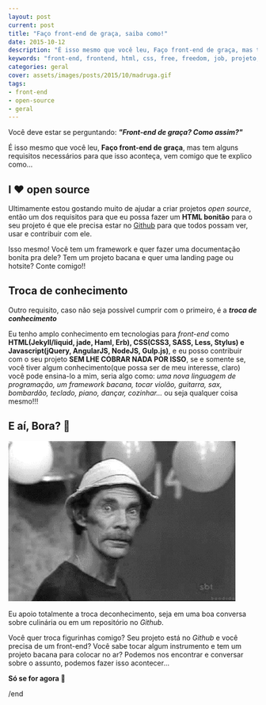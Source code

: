 ```yaml
---
layout: post
current: post
title: "Faço front-end de graça, saiba como!"
date: 2015-10-12
description: "É isso mesmo que você leu, Faço front-end de graça, mas tem alguns requisitos necessários para que isso aconteça, vem comigo que te explico como"
keywords: "front-end, frontend, html, css, free, freedom, job, projeto, open-source, open, source"
categories: geral
cover: assets/images/posts/2015/10/madruga.gif
tags:
- front-end
- open-source
- geral
---
```


Você deve estar se perguntando: _**"Front-end de graça? Como assim?"**_

É isso mesmo que você leu, **Faço front-end de graça**, mas tem alguns requisitos necessários para que isso aconteça, vem comigo que te explico como...

## I ❤️ open source

Ultimamente estou gostando muito de ajudar a criar projetos _open source_, então um dos requisitos para que eu possa fazer um **HTML bonitão** para o seu projeto é que ele precisa estar no [Github](https://github.com/nandomoreirame) para que todos possam ver, usar e contribuir com ele.

Isso mesmo! Você tem um framework e quer fazer uma documentação bonita pra dele? Tem um projeto bacana e quer uma landing page ou hotsite? Conte comigo!!

## Troca de conhecimento

Outro requisito, caso não seja possível cumprir com o primeiro, é a _**troca de conhecimento**_

Eu tenho amplo conhecimento em tecnologias para _front-end_ como **HTML(Jekyll/liquid, jade, Haml, Erb), CSS(CSS3, SASS, Less, Stylus) e Javascript(jQuery, AngularJS, NodeJS, Gulp.js)**, e eu posso contribuir com o seu projeto **SEM LHE COBRAR NADA POR ISSO**, se e somente se, você tiver algum conhecimento(que possa ser de meu interesse, claro) você pode ensina-lo a mim, seria algo como: _uma nova linguagem de programação, um framework bacana, tocar violão, guitarra, sax, bombardão, teclado, piano, dançar, cozinhar..._ ou seja qualquer coisa mesmo!!!

## E aí, Bora? 👊

![Gif do Seu madruga](/assets/images/posts/2015/10/madruga.gif)

Eu apoio totalmente a troca deconhecimento, seja em uma boa conversa sobre culinária ou em um repositório no _Github_.

Você quer troca figurinhas comigo? Seu projeto está no _Github_ e você precisa de um front-end? Você sabe tocar algum instrumento e tem um projeto bacana para colocar no ar? Podemos nos encontrar e conversar sobre o assunto, podemos fazer isso acontecer...

**Só se for agora 🤘**

/end
